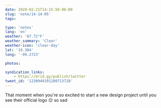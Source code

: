 ```yaml
---
date: 2020-02-21T14:15:58-06:00
slug: 'note/14-14-05'
tags:

type: 'notes'
lang: 'en'
weather: '67.72°F'
weather_summary: 'Clear'
weather-icon: 'clear-day'
lat: '19.384'
long: '-99.2723'

photos:

syndication_links:
    - https://brid.gy/publish/twitter
tweet_id: '1230949191280713728'
---
```

That moment when you're so excited to start a new design project until you see their official logo 😔 so sad
